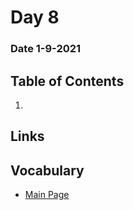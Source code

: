 # Day 8
### Date 1-9-2021
  
## Table of Contents
1. []()

## Links

## Vocabulary













- [Main Page](https://jinman36.github.io/reading-notes/)